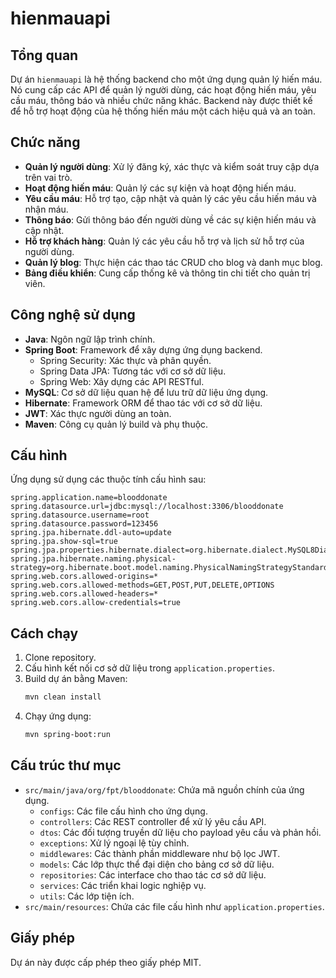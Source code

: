 # hienmauapi

## Tổng quan
Dự án `hienmauapi` là hệ thống backend cho một ứng dụng quản lý hiến máu. Nó cung cấp các API để quản lý người dùng, các hoạt động hiến máu, yêu cầu máu, thông báo và nhiều chức năng khác. Backend này được thiết kế để hỗ trợ hoạt động của hệ thống hiến máu một cách hiệu quả và an toàn.

## Chức năng
- **Quản lý người dùng**: Xử lý đăng ký, xác thực và kiểm soát truy cập dựa trên vai trò.
- **Hoạt động hiến máu**: Quản lý các sự kiện và hoạt động hiến máu.
- **Yêu cầu máu**: Hỗ trợ tạo, cập nhật và quản lý các yêu cầu hiến máu và nhận máu.
- **Thông báo**: Gửi thông báo đến người dùng về các sự kiện hiến máu và cập nhật.
- **Hỗ trợ khách hàng**: Quản lý các yêu cầu hỗ trợ và lịch sử hỗ trợ của người dùng.
- **Quản lý blog**: Thực hiện các thao tác CRUD cho blog và danh mục blog.
- **Bảng điều khiển**: Cung cấp thống kê và thông tin chi tiết cho quản trị viên.

## Công nghệ sử dụng
- **Java**: Ngôn ngữ lập trình chính.
- **Spring Boot**: Framework để xây dựng ứng dụng backend.
  - Spring Security: Xác thực và phân quyền.
  - Spring Data JPA: Tương tác với cơ sở dữ liệu.
  - Spring Web: Xây dựng các API RESTful.
- **MySQL**: Cơ sở dữ liệu quan hệ để lưu trữ dữ liệu ứng dụng.
- **Hibernate**: Framework ORM để thao tác với cơ sở dữ liệu.
- **JWT**: Xác thực người dùng an toàn.
- **Maven**: Công cụ quản lý build và phụ thuộc.

## Cấu hình
Ứng dụng sử dụng các thuộc tính cấu hình sau:

```properties
spring.application.name=blooddonate
spring.datasource.url=jdbc:mysql://localhost:3306/blooddonate
spring.datasource.username=root
spring.datasource.password=123456
spring.jpa.hibernate.ddl-auto=update
spring.jpa.show-sql=true
spring.jpa.properties.hibernate.dialect=org.hibernate.dialect.MySQL8Dialect
spring.jpa.hibernate.naming.physical-strategy=org.hibernate.boot.model.naming.PhysicalNamingStrategyStandardImpl
spring.web.cors.allowed-origins=*
spring.web.cors.allowed-methods=GET,POST,PUT,DELETE,OPTIONS
spring.web.cors.allowed-headers=*
spring.web.cors.allow-credentials=true
```

## Cách chạy
1. Clone repository.
2. Cấu hình kết nối cơ sở dữ liệu trong `application.properties`.
3. Build dự án bằng Maven:
   ```bash
   mvn clean install
   ```
4. Chạy ứng dụng:
   ```bash
   mvn spring-boot:run
   ```

## Cấu trúc thư mục
- `src/main/java/org/fpt/blooddonate`: Chứa mã nguồn chính của ứng dụng.
  - `configs`: Các file cấu hình cho ứng dụng.
  - `controllers`: Các REST controller để xử lý yêu cầu API.
  - `dtos`: Các đối tượng truyền dữ liệu cho payload yêu cầu và phản hồi.
  - `exceptions`: Xử lý ngoại lệ tùy chỉnh.
  - `middlewares`: Các thành phần middleware như bộ lọc JWT.
  - `models`: Các lớp thực thể đại diện cho bảng cơ sở dữ liệu.
  - `repositories`: Các interface cho thao tác cơ sở dữ liệu.
  - `services`: Các triển khai logic nghiệp vụ.
  - `utils`: Các lớp tiện ích.
- `src/main/resources`: Chứa các file cấu hình như `application.properties`.

## Giấy phép
Dự án này được cấp phép theo giấy phép MIT.
